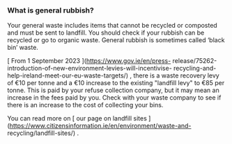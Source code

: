 ###  What is general rubbish?

Your general waste includes items that cannot be recycled or composted and
must be sent to landfill. You should check if your rubbish can be recycled or
go to organic waste. General rubbish is sometimes called ‘black bin’ waste.

[ From 1 September 2023 ](https://www.gov.ie/en/press-
release/75262-introduction-of-new-environment-levies-will-incentivise-
recycling-and-help-ireland-meet-our-eu-waste-targets/) , there is a waste
recovery levy of €10 per tonne and a €10 increase to the existing "landfill
levy" to €85 per tonne. This is paid by your refuse collection company, but it
may mean an increase in the fees paid by you. Check with your waste company to
see if there is an increase to the cost of collecting your bins.

You can read more on [ our page on landfill sites
](https://www.citizensinformation.ie/en/environment/waste-and-
recycling/landfill-sites/) .

